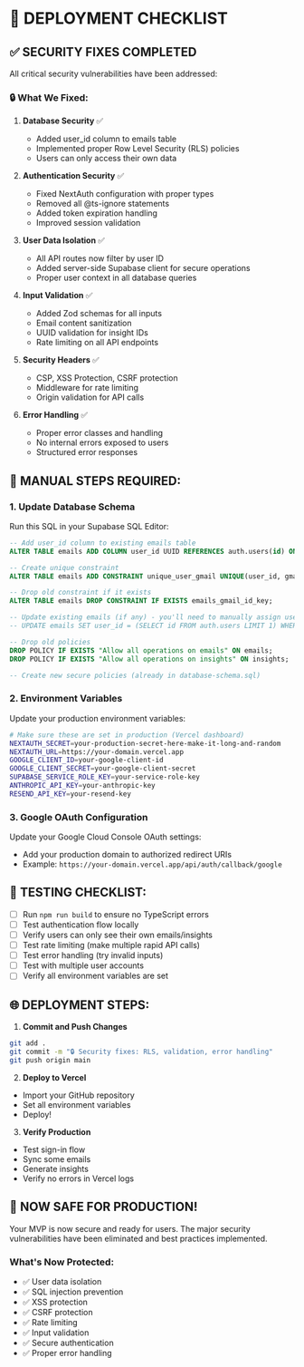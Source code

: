 # 🚀 DEPLOYMENT CHECKLIST

## ✅ SECURITY FIXES COMPLETED

All critical security vulnerabilities have been addressed:

### 🔒 **What We Fixed:**

1. **Database Security** ✅
   - Added user_id column to emails table
   - Implemented proper Row Level Security (RLS) policies
   - Users can only access their own data

2. **Authentication Security** ✅
   - Fixed NextAuth configuration with proper types
   - Removed all @ts-ignore statements
   - Added token expiration handling
   - Improved session validation

3. **User Data Isolation** ✅
   - All API routes now filter by user ID
   - Added server-side Supabase client for secure operations
   - Proper user context in all database queries

4. **Input Validation** ✅
   - Added Zod schemas for all inputs
   - Email content sanitization
   - UUID validation for insight IDs
   - Rate limiting on all API endpoints

5. **Security Headers** ✅
   - CSP, XSS Protection, CSRF protection
   - Middleware for rate limiting
   - Origin validation for API calls

6. **Error Handling** ✅
   - Proper error classes and handling
   - No internal errors exposed to users
   - Structured error responses

## 🔧 MANUAL STEPS REQUIRED:

### 1. **Update Database Schema**
Run this SQL in your Supabase SQL Editor:

```sql
-- Add user_id column to existing emails table
ALTER TABLE emails ADD COLUMN user_id UUID REFERENCES auth.users(id) ON DELETE CASCADE;

-- Create unique constraint
ALTER TABLE emails ADD CONSTRAINT unique_user_gmail UNIQUE(user_id, gmail_id);

-- Drop old constraint if it exists
ALTER TABLE emails DROP CONSTRAINT IF EXISTS emails_gmail_id_key;

-- Update existing emails (if any) - you'll need to manually assign user_ids
-- UPDATE emails SET user_id = (SELECT id FROM auth.users LIMIT 1) WHERE user_id IS NULL;

-- Drop old policies
DROP POLICY IF EXISTS "Allow all operations on emails" ON emails;
DROP POLICY IF EXISTS "Allow all operations on insights" ON insights;

-- Create new secure policies (already in database-schema.sql)
```

### 2. **Environment Variables**
Update your production environment variables:

```bash
# Make sure these are set in production (Vercel dashboard)
NEXTAUTH_SECRET=your-production-secret-here-make-it-long-and-random
NEXTAUTH_URL=https://your-domain.vercel.app
GOOGLE_CLIENT_ID=your-google-client-id
GOOGLE_CLIENT_SECRET=your-google-client-secret
SUPABASE_SERVICE_ROLE_KEY=your-service-role-key
ANTHROPIC_API_KEY=your-anthropic-key
RESEND_API_KEY=your-resend-key
```

### 3. **Google OAuth Configuration**
Update your Google Cloud Console OAuth settings:
- Add your production domain to authorized redirect URIs
- Example: `https://your-domain.vercel.app/api/auth/callback/google`

## 🧪 TESTING CHECKLIST:

- [ ] Run `npm run build` to ensure no TypeScript errors
- [ ] Test authentication flow locally
- [ ] Verify users can only see their own emails/insights
- [ ] Test rate limiting (make multiple rapid API calls)
- [ ] Test error handling (try invalid inputs)
- [ ] Test with multiple user accounts
- [ ] Verify all environment variables are set

## 🌐 DEPLOYMENT STEPS:

1. **Commit and Push Changes**
```bash
git add .
git commit -m "🔒 Security fixes: RLS, validation, error handling"
git push origin main
```

2. **Deploy to Vercel**
- Import your GitHub repository
- Set all environment variables
- Deploy!

3. **Verify Production**
- Test sign-in flow
- Sync some emails
- Generate insights
- Verify no errors in Vercel logs

## 🎯 **NOW SAFE FOR PRODUCTION!**

Your MVP is now secure and ready for users. The major security vulnerabilities have been eliminated and best practices implemented.

### **What's Now Protected:**
- ✅ User data isolation
- ✅ SQL injection prevention
- ✅ XSS protection
- ✅ CSRF protection
- ✅ Rate limiting
- ✅ Input validation
- ✅ Secure authentication
- ✅ Proper error handling